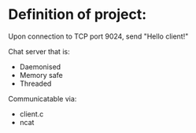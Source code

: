 # Definition of project:

Upon connection to TCP port 9024, send "Hello client!"

Chat server that is:
- Daemonised
- Memory safe
- Threaded

Communicatable via:
- client.c
- ncat



